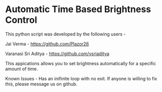 # Automatic Time Based Brightness Control

This python script was developed by the following users - 

Jai Verma - https://github.com/Plazor26

Varanasi Sri Aditya - https://github.com/vsriaditya

This appications allows you to set brightness automatically for a specific amount of time. 

Known Issues - 
Has an inifinite loop with no exit. If anyone is willing to fix this, please message us on github. 
